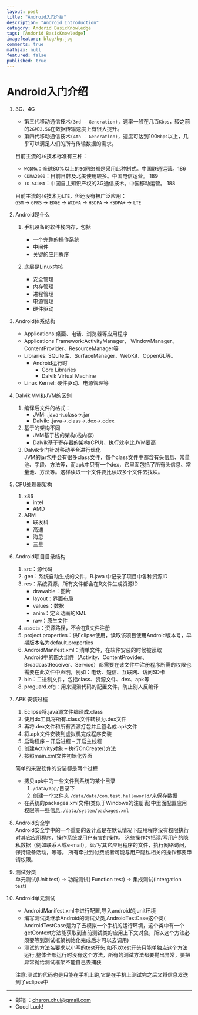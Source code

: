 ```yaml
---
layout: post
title: "Android入门介绍"
description: "Android Introduction"
category: Andorid BasicKnowledge
tags: [Andorid BasicKnowledge]
imagefeature: blog/bg.jpg
comments: true
mathjax: null
featured: false
published: true
---
```



Android入门介绍
===

1. 3G、4G
    - 第三代移动通信技术`(3rd - Generation)`，速率一般在几百`Kbps`，较之前的`2G`和`2.5G`在数据传输速度上有很大提升。
    - 第四代移动通信技术`(4th - Generation)`，速度可达到100`Mbps`以上，几乎可以满足人们的所有传输数据的需求。
    
    目前主流的`3G`技术标准有三种：
    - `WCDMA`：全球80%以上的`3G`网络都是采用此种制式。中国联通运营。186
    - `CDMA2000`：目前日韩及北美使用较多。中国电信运营。 189
    - `TD-SCDMA`：中国自主知识产权的3G通信技术。中国移动运营。 188 

    目前主流的`4G`技术为`LTE`，但还没有被广泛应用：    
    `GSM` → `GPRS` → `EDGE` → `WCDMA` → `HSDPA` → `HSDPA+` → `LTE`
    
2. Android是什么
    1. 手机设备的软件栈内存，包括
    	- 一个完整的操作系统
    	- 中间件
    	- 关键的应用程序
	
	2. 底层是Linux内核
    	- 安全管理
    	- 内存管理
    	- 进程管理
    	- 电源管理
    	- 硬件驱动

3. Android体系结构
    - Applications:桌面、电话、浏览器等应用程序
    - Applications Framework:ActivityManager、 WindowManager、ContentProvider、ResourceManager等     
    - Libraries: SQLite库、SurfaceManager、WebKit、OppenGL等。
        - Android运行时
            - Core Libraries
            - Dalvik Virtual Machine
    - Linux Kernel: 硬件驱动、电源管理等

4. Dalvik VM和JVM的区别
    1. 编译后文件的格式： 
        - JVM: .java->.class->.jar
        - Dalvik: .java->.class->.dex->.odex
    2. 基于的架构不同
        - JVM基于栈的架构(栈内存)
        - Dalvik基于寄存器的架构(CPU)，执行效率比JVM要高
    3. Dalvik专门针对移动平台进行优化     
        JVM的jar包中会有很多class文件，每个class文件中都含有头信息、常量池、字段、方法等，而apk中只有一个dex，它里面包括了所有头信息、常量池、方法等。这样读取一个文件要比读取多个文件去找块。  

5. CPU处理器架构
    1. x86
        - intel
        - AMD
    2. ARM
        - 联发科
        - 高通
        - 海思
        - 三星

6. Android项目目录结构
    1. src：源代码
    2. gen：系统自动生成的文件，R.java 中记录了项目中各种资源ID
    3. res：系统资源，所有文件都会在R文件生成资源ID
        - drawable：图片
        - layout：界面布局
        - values：数据
        - anim：定义动画的XML
        - raw：原生文件
    4. assets：资源路径，不会在R文件注册
    5. project.properties：供Eclipse使用，读取该项目使用Android版本号，早期版本名为default.properties
    6. AndroidManifest.xml：清单文件，在软件安装的时候被读取      
        Android中的四大组件（Activity、ContentProvider、BroadcastReceiver、Service）都需要在该文件中注册程序所需的权限也需要在此文件中声明，例如：电话、短信、互联网、访问SD卡
    7. bin：二进制文件，包括class、资源文件、dex、apk等
    8. proguard.cfg：用来混淆代码的配置文件，防止别人反编译

7. APK 安装过程
    1. Eclipse将.java源文件编译成.class
    2. 使用dx工具将所有.class文件转换为.dex文件
    3. 再将.dex文件和所有资源打包并且签名成.apk文件
    4. 将.apk文件安装到虚拟机完成程序安装
    5. 启动程序 – 开启进程 – 开启主线程
    6. 创建Activity对象 – 执行OnCreate()方法
    7. 按照main.xml文件初始化界面

    简单的来说软件的安装都是两个过程
    - 拷贝apk中的一些文件到系统的某个目录      
	    1. `/data/app/`目录下   
	    2. 创建一个文件夹 `/data/data/com.test.helloworld/`来保存数据  
    - 在系统的packages.xml文件(类似于Windows的注册表)中里面配置应用权限等一些信息.  `/data/system/packages.xml`
    
8. Android安全学    
    Android安全学中的一个重要的设计点是在默认情况下应用程序没有权限执行对其它应用程序、操作系统或用户有害的操作。
	这些操作包括读/写用户的隐私数据（例如联系人或e-mail），读/写其它应用程序的文件，执行网络访问，保持设备活动，等等。 
	所有牵扯到付费或者可能与用户隐私相关的操作都要申请权限。

9. 测试分类    
    单元测试(Unit test) -> 功能测试( Function test) -> 集成测试(Intergation test)
	
10. Android单元测试
    - AndroidManifest.xml中进行配置,导入android的junit环境
    - 编写测试类继承Android的测试父类,AndroidTestCase这个类( AndroidTestCase是为了去模拟一个手机的运行环境，这个类中有一个getContext方法能获取到当前测试类的应用上下文对象，所以这个方法必须要等到测试框架初始化完成后才可以去调用)
    - 测试的方法名要求以小写的test开头,如不以test开头只能单独点这个方法运行,整体全部运行时没有这个方法，所有的测试方法都要抛出异常，要把异常抛给测试框架不能自己去捕获
 
    注意:测试的代码也是只能在手机上跑,它是在手机上测试完之后又将信息发送到了eclipse中


---

- 邮箱 ：charon.chui@gmail.com  
- Good Luck! 

